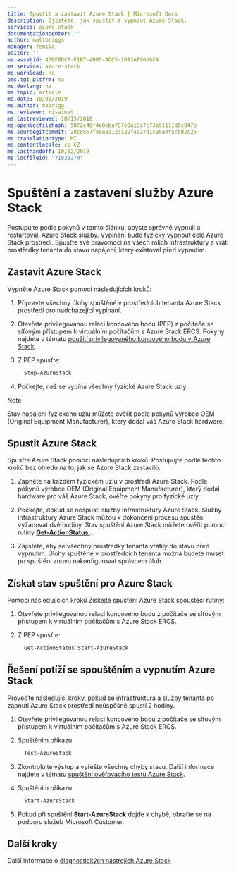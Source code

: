 ```yaml
---
title: Spustit a zastavit Azure Stack | Microsoft Docs
description: Zjistěte, jak spustit a vypnout Azure Stack.
services: azure-stack
documentationcenter: ''
author: mattbriggs
manager: femila
editor: ''
ms.assetid: 43BF9DCF-F1B7-49B5-ADC5-1DA3AF9668CA
ms.service: azure-stack
ms.workload: na
pms.tgt_pltfrm: na
ms.devlang: na
ms.topic: article
ms.date: 10/02/2019
ms.author: mabrigg
ms.reviewer: misainat
ms.lastreviewed: 10/15/2018
ms.openlocfilehash: 5072c40f4e8eba787e0a18c7c73a51111d0c847b
ms.sourcegitcommit: 28c8567f85ea3123122f4a27d1c95e3f5cbd2c25
ms.translationtype: MT
ms.contentlocale: cs-CZ
ms.lasthandoff: 10/02/2019
ms.locfileid: "71829270"
---
```

# <a name="start-and-stop-azure-stack"></a>Spuštění a zastavení služby Azure Stack
Postupujte podle pokynů v tomto článku, abyste správně vypnuli a restartovali Azure Stack služby. Vypínání bude fyzicky vypnout celé Azure Stack prostředí. Spusťte své pravomoci na všech rolích infrastruktury a vrátí prostředky tenanta do stavu napájení, který existoval před vypnutím.

## <a name="stop-azure-stack"></a>Zastavit Azure Stack 

Vypněte Azure Stack pomocí následujících kroků:

1. Připravte všechny úlohy spuštěné v prostředcích tenanta Azure Stack prostředí pro nadcházející vypínání. 

2. Otevřete privilegovanou relaci koncového bodu (PEP) z počítače se síťovým přístupem k virtuálním počítačům s Azure Stack ERCS. Pokyny najdete v tématu [použití privilegovaného koncového bodu v Azure Stack](azure-stack-privileged-endpoint.md).

3. Z PEP spusťte:

    ```powershell
      Stop-AzureStack
    ```

4. Počkejte, než se vypíná všechny fyzické Azure Stack uzly.

> [!Note]  
> Stav napájení fyzického uzlu můžete ověřit podle pokynů výrobce OEM (Original Equipment Manufacturer), který dodal váš Azure Stack hardware. 

## <a name="start-azure-stack"></a>Spustit Azure Stack 

Spusťte Azure Stack pomocí následujících kroků. Postupujte podle těchto kroků bez ohledu na to, jak se Azure Stack zastavilo.

1. Zapněte na každém fyzickém uzlu v prostředí Azure Stack. Podle pokynů výrobce OEM (Original Equipment Manufacturer), který dodal hardware pro váš Azure Stack, ověřte pokyny pro fyzické uzly.

2. Počkejte, dokud se nespustí služby infrastruktury Azure Stack. Služby infrastruktury Azure Stack můžou k dokončení procesu spuštění vyžadovat dvě hodiny. Stav spuštění Azure Stack můžete ověřit pomocí rutiny [ **Get-ActionStatus** ](#get-the-startup-status-for-azure-stack).

3. Zajistěte, aby se všechny prostředky tenanta vrátily do stavu před vypnutím. Úlohy spuštěné v prostředcích tenanta možná budete muset po spuštění znovu nakonfigurovat správcem úloh.

## <a name="get-the-startup-status-for-azure-stack"></a>Získat stav spuštění pro Azure Stack

Pomocí následujících kroků Získejte spuštění Azure Stack spouštěcí rutiny:

1. Otevřete privilegovanou relaci koncového bodu z počítače se síťovým přístupem k virtuálním počítačům s Azure Stack ERCS.

2. Z PEP spusťte:

    ```powershell
      Get-ActionStatus Start-AzureStack
    ```

## <a name="troubleshoot-startup-and-shutdown-of-azure-stack"></a>Řešení potíží se spouštěním a vypnutím Azure Stack

Proveďte následující kroky, pokud se infrastruktura a služby tenanta po zapnutí Azure Stack prostředí neúspěšně spustí 2 hodiny. 

1. Otevřete privilegovanou relaci koncového bodu z počítače se síťovým přístupem k virtuálním počítačům s Azure Stack ERCS.

2. Spuštěním příkazu 

    ```powershell
      Test-AzureStack
      ```

3. Zkontrolujte výstup a vyřešte všechny chyby stavu. Další informace najdete v tématu [spuštění ověřovacího testu Azure Stack](azure-stack-diagnostic-test.md).

4. Spuštěním příkazu

    ```powershell
      Start-AzureStack
    ```

5. Pokud při spuštění **Start-AzureStack** dojde k chybě, obraťte se na podporu služeb Microsoft Customer. 

## <a name="next-steps"></a>Další kroky 

Další informace o [diagnostických nástrojích Azure Stack](azure-stack-configure-on-demand-diagnostic-log-collection.md#using-pep-to-collect-diagnostic-logs)
